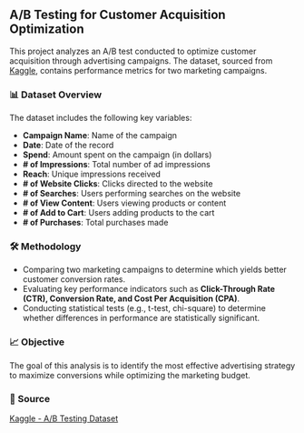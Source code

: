 ## **A/B Testing for Customer Acquisition Optimization**  

This project analyzes an A/B test conducted to optimize customer acquisition through advertising campaigns. The dataset, sourced from [Kaggle](https://www.kaggle.com/datasets/amirmotefaker/ab-testing-dataset), contains performance metrics for two marketing campaigns.  

### **📊 Dataset Overview**  
The dataset includes the following key variables:  
- **Campaign Name**: Name of the campaign  
- **Date**: Date of the record  
- **Spend**: Amount spent on the campaign (in dollars)  
- **# of Impressions**: Total number of ad impressions  
- **Reach**: Unique impressions received  
- **# of Website Clicks**: Clicks directed to the website  
- **# of Searches**: Users performing searches on the website  
- **# of View Content**: Users viewing products or content  
- **# of Add to Cart**: Users adding products to the cart  
- **# of Purchases**: Total purchases made  

### **🛠 Methodology**  
- Comparing two marketing campaigns to determine which yields better customer conversion rates.  
- Evaluating key performance indicators such as **Click-Through Rate (CTR), Conversion Rate, and Cost Per Acquisition (CPA)**.  
- Conducting statistical tests (e.g., t-test, chi-square) to determine whether differences in performance are statistically significant.  

### **📈 Objective**  
The goal of this analysis is to identify the most effective advertising strategy to maximize conversions while optimizing the marketing budget.  

### **📌 Source**  
[Kaggle - A/B Testing Dataset](https://www.kaggle.com/datasets/amirmotefaker/ab-testing-dataset)  
